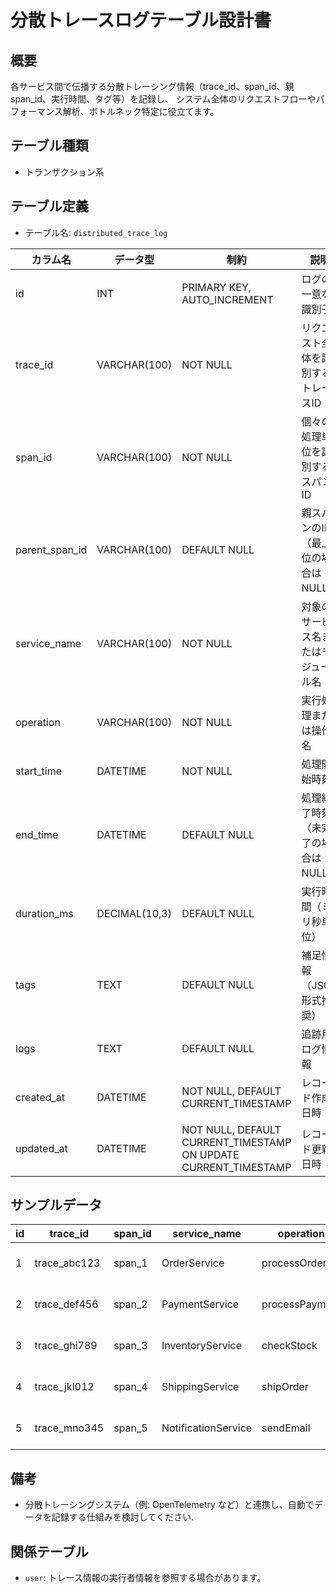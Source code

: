 # 分散トレースログテーブル設計書

## 概要
各サービス間で伝播する分散トレーシング情報（trace_id、span_id、親 span_id、実行時間、タグ等）を記録し、
システム全体のリクエストフローやパフォーマンス解析、ボトルネック特定に役立てます。

## テーブル種類
- トランザクション系

## テーブル定義
- テーブル名: `distributed_trace_log`

| カラム名        | データ型      | 制約                                      | 説明                                          |
|-----------------|---------------|-------------------------------------------|-----------------------------------------------|
| id              | INT           | PRIMARY KEY, AUTO_INCREMENT               | ログの一意な識別子                             |
| trace_id        | VARCHAR(100)  | NOT NULL                                  | リクエスト全体を識別するトレースID               |
| span_id         | VARCHAR(100)  | NOT NULL                                  | 個々の処理単位を識別するスパンID                 |
| parent_span_id  | VARCHAR(100)  | DEFAULT NULL                              | 親スパンのID（最上位の場合はNULL）              |
| service_name    | VARCHAR(100)  | NOT NULL                                  | 対象のサービス名またはモジュール名               |
| operation       | VARCHAR(100)  | NOT NULL                                  | 実行処理または操作名                           |
| start_time      | DATETIME      | NOT NULL                                  | 処理開始時刻                                  |
| end_time        | DATETIME      | DEFAULT NULL                              | 処理終了時刻（未完了の場合はNULL）              |
| duration_ms     | DECIMAL(10,3) | DEFAULT NULL                              | 実行時間（ミリ秒単位）                         |
| tags            | TEXT          | DEFAULT NULL                              | 補足情報（JSON形式推奨）                       |
| logs            | TEXT          | DEFAULT NULL                              | 追跡用ログ情報                                |
| created_at      | DATETIME      | NOT NULL, DEFAULT CURRENT_TIMESTAMP       | レコード作成日時                              |
| updated_at      | DATETIME      | NOT NULL, DEFAULT CURRENT_TIMESTAMP ON UPDATE CURRENT_TIMESTAMP | レコード更新日時           |

## サンプルデータ
| id | trace_id         | span_id  | service_name   | operation   | start_time           | end_time             | created_at           |
|----|------------------|----------|----------------|-------------|----------------------|----------------------|----------------------|
| 1  | trace_abc123     | span_1   | OrderService   | processOrder| 2023-10-01 11:00:00  | 2023-10-01 11:05:00  | 2023-10-01 11:00:00  |
| 2  | trace_def456     | span_2   | PaymentService | processPayment | 2023-10-02 12:00:00 | 2023-10-02 12:03:00 | 2023-10-02 12:00:00 |
| 3  | trace_ghi789     | span_3   | InventoryService | checkStock | 2023-10-03 13:00:00 | 2023-10-03 13:02:00 | 2023-10-03 13:00:00 |
| 4  | trace_jkl012     | span_4   | ShippingService | shipOrder  | 2023-10-04 14:00:00 | 2023-10-04 14:04:00 | 2023-10-04 14:00:00 |
| 5  | trace_mno345     | span_5   | NotificationService | sendEmail | 2023-10-05 15:00:00 | 2023-10-05 15:01:00 | 2023-10-05 15:00:00 |

## 備考
- 分散トレーシングシステム（例: OpenTelemetry など）と連携し、自動でデータを記録する仕組みを検討してください.

## 関係テーブル
- `user`: トレース情報の実行者情報を参照する場合があります。
